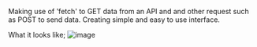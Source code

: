 Making use of 'fetch' to GET data from an API and and other request such as POST  to send data.
Creating simple and easy to use interface.

What it looks like;
![image](https://github.com/user-attachments/assets/92793974-b52b-4b60-bc15-bbbc53cc83b9)

